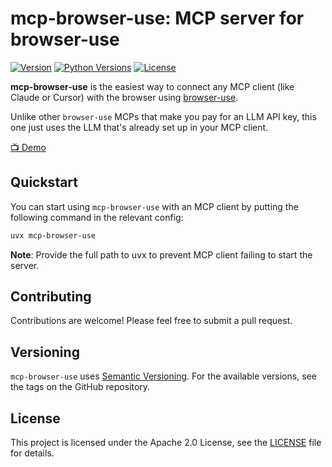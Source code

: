 # mcp-browser-use: MCP server for browser-use

[![Version](https://img.shields.io/pypi/v/mcp-browser-use.svg)](https://pypi.org/project/mcp-browser-use/) [![Python Versions](https://img.shields.io/pypi/pyversions/mcp-browser-use.svg)](https://pypi.org/project/mcp-browser-use/) [![License](https://img.shields.io/pypi/l/mcp-browser-use.svg)](https://pypi.org/project/mcp-browser-use/)

**mcp-browser-use** is the easiest way to connect any MCP client (like Claude or Cursor) with the browser using [browser-use](https://github.com/browser-use/browser-use).

Unlike other `browser-use` MCPs that make you pay for an LLM API key, this one just uses the LLM that's already set up in your MCP client.

[📺 Demo](https://x.com/vortex_ape/status/1900953901588729864)

## Quickstart

You can start using `mcp-browser-use` with an MCP client by putting the following command in the relevant config:

```bash
uvx mcp-browser-use
```

**Note**: Provide the full path to uvx to prevent MCP client failing to start the server.

## Contributing

Contributions are welcome! Please feel free to submit a pull request.

## Versioning

`mcp-browser-use` uses [Semantic Versioning](https://semver.org/). For the available versions, see the tags on the GitHub repository.

## License

This project is licensed under the Apache 2.0 License, see the [LICENSE](https://github.com/vinayak-mehta/mcp-browser-use/blob/master/LICENSE) file for details.
